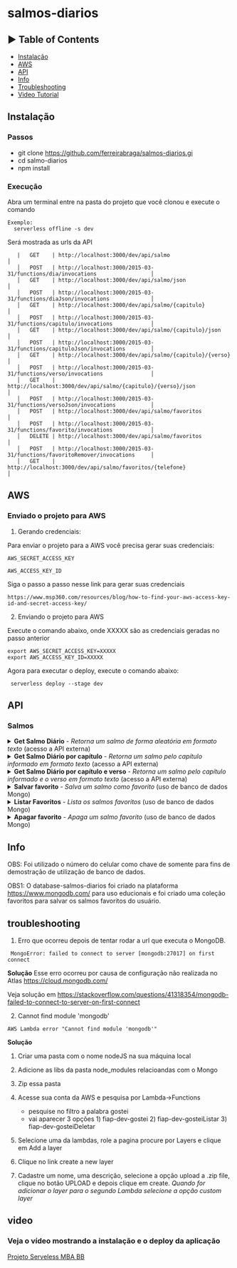 # salmos-diarios

## ► Table of Contents

- [Instalação](#instalação)
- [AWS](#AWS)
- [API](#API)
- [Info](#INFO)
- [Troubleshooting](#troubleshooting)
- <a href="doc:video">Video Tutorial</a>
## Instalação

### Passos

- git clone https://github.com/ferreirabraga/salmos-diarios.gi
- cd salmo-diarios
- npm install

### Execução
Abra um terminal entre na pasta do projeto que você clonou e execute o comando

```
Exemplo:
  serverless offline -s dev

```
Será mostrada as urls da API

```
   |   GET    | http://localhost:3000/dev/api/salmo                                        │
   │   POST   | http://localhost:3000/2015-03-31/functions/dia/invocations                 │
   │   GET    | http://localhost:3000/dev/api/salmo/json                                   │
   │   POST   | http://localhost:3000/2015-03-31/functions/diaJson/invocations             │
   │   GET    | http://localhost:3000/dev/api/salmo/{capitulo}                             │
   │   POST   | http://localhost:3000/2015-03-31/functions/capitulo/invocations            │
   │   GET    | http://localhost:3000/dev/api/salmo/{capitulo}/json                        │
   │   POST   | http://localhost:3000/2015-03-31/functions/capituloJson/invocations        │
   │   GET    | http://localhost:3000/dev/api/salmo/{capitulo}/{verso}                     │
   │   POST   | http://localhost:3000/2015-03-31/functions/verso/invocations               │
   │   GET    | http://localhost:3000/dev/api/salmo/{capitulo}/{verso}/json                │
   │   POST   | http://localhost:3000/2015-03-31/functions/versoJson/invocations           │
   │   POST   | http://localhost:3000/dev/api/salmo/favoritos                              │
   │   POST   | http://localhost:3000/2015-03-31/functions/favorito/invocations            │
   │   DELETE | http://localhost:3000/dev/api/salmo/favoritos                              │
   │   POST   | http://localhost:3000/2015-03-31/functions/favoritoRemover/invocations     │
   │   GET    | http://localhost:3000/dev/api/salmo/favoritos/{telefone}                   │ 

```
## AWS
### Enviado o projeto para AWS

1) Gerando credenciais:

Para enviar o projeto para a AWS você precisa gerar suas credenciais:
```
AWS_SECRET_ACCESS_KEY

AWS_ACCESS_KEY_ID
```
Siga o passo a passo nesse link para gerar suas credenciais
```
https://www.msp360.com/resources/blog/how-to-find-your-aws-access-key-id-and-secret-access-key/
```
2) Enviando o projeto para AWS

Execute o comando abaixo, onde XXXXX são as credenciais geradas no passo anterior

```
export AWS_SECRET_ACCESS_KEY=XXXXX
export AWS_ACCESS_KEY_ID=XXXXX
```
Agora para executar o deploy, execute o comando abaixo:
```
 serverless deploy --stage dev
```

## API

### Salmos
<details>
  <summary>
    <b>Get Salmo Diário</b> - <i>Retorna um salmo de forma aleatória em formato texto</i> (acesso a API externa)
  </summary>
  <br/>
  
  <b>Endpoint: (texto)</b> `GET https://o8uad25osg.execute-api.us-east-1.amazonaws.com/dev/api/salmo`
  <br /><br />
  Retorno:<br />
  ```
1) Disse o SENHOR ao meu Senhor: Assenta-te à minha mão direita, até que ponha os teus inimigos por escabelo dos teus pés.
2) O Senhor enviará o cetro da tua fortaleza desde Sião, dizendo: Domina no meio dos teus inimigos.
3) O teu povo será mui voluntário no dia do teu poder; nos ornamentos de santidade, desde a madre da alva, tu tens o orvalho da tua mocidade.
4) Jurou o Senhor, e não se arrependerá: tu és um sacerdote eterno, segundo a ordem de Melquisedeque.
5) O Senhor, à tua direita, ferirá os reis no dia da sua ira.
6) Julgará entre os gentios; tudo encherá de corpos mortos; ferirá os cabeças de muitos países.
7)Beberá do ribeiro no caminho, por isso exaltará a cabeça.
  ```
  
<b>Endpoint: (JSON)</b> `GET - https://o8uad25osg.execute-api.us-east-1.amazonaws.com/dev/api/salmo/json`
  <br /><br />
  Retorno:<br />
  ```
  {
  "capitulo": 110,
  "versos": [
    {
      "number": 1,
      "text": "Disse o SENHOR ao meu Senhor: Assenta-te à minha mão direita, até que ponha os teus inimigos por escabelo dos teus pés."
    },
    {
      "number": 2,
      "text": "O Senhor enviará o cetro da tua fortaleza desde Sião, dizendo: Domina no meio dos teus inimigos."
    },
    {
      "number": 3,
      "text": "O teu povo será mui voluntário no dia do teu poder; nos ornamentos de santidade, desde a madre da alva, tu tens o orvalho da tua mocidade."
    },
    {
      "number": 4,
      "text": "Jurou o Senhor, e não se arrependerá: tu és um sacerdote eterno, segundo a ordem de Melquisedeque."
    },
    {
      "number": 5,
      "text": "O Senhor, à tua direita, ferirá os reis no dia da sua ira."
    },
    {
      "number": 6,
      "text": "Julgará entre os gentios; tudo encherá de corpos mortos; ferirá os cabeças de muitos países."
    },
    {
      "number": 7,
      "text": "Beberá do ribeiro no caminho, por isso exaltará a cabeça."
    }
  ]
}
  ```
  
</details>


<details>
  <summary>
    <b>Get Salmo Diário por capítulo</b> - <i>Retorna um salmo pelo capítulo informado em formato texto</i> (acesso a API externa)
  </summary>
  <br/>
  
  <b>Endpoint:(texto)</b> `GET https://o8uad25osg.execute-api.us-east-1.amazonaws.com/dev/api/salmo/{capitulo}`
  <br /><br />
  Retorno:<br />
  ```
1) Disse o SENHOR ao meu Senhor: Assenta-te à minha mão direita, até que ponha os teus inimigos por escabelo dos teus pés.
2) O Senhor enviará o cetro da tua fortaleza desde Sião, dizendo: Domina no meio dos teus inimigos.
3) O teu povo será mui voluntário no dia do teu poder; nos ornamentos de santidade, desde a madre da alva, tu tens o orvalho da tua mocidade.
4) Jurou o Senhor, e não se arrependerá: tu és um sacerdote eterno, segundo a ordem de Melquisedeque.
5) O Senhor, à tua direita, ferirá os reis no dia da sua ira.
6) Julgará entre os gentios; tudo encherá de corpos mortos; ferirá os cabeças de muitos países.
7)Beberá do ribeiro no caminho, por isso exaltará a cabeça.
  ```
  
  <b>Endpoint:(JSON)</b> `GET https://o8uad25osg.execute-api.us-east-1.amazonaws.com/dev/api/salmo/{capitulo}/json`
  <br /><br />
  Retorno:<br />
  ```
  {
  "capitulo": 110,
  "versos": [
    {
      "number": 1,
      "text": "Disse o SENHOR ao meu Senhor: Assenta-te à minha mão direita, até que ponha os teus inimigos por escabelo dos teus pés."
    },
    {
      "number": 2,
      "text": "O Senhor enviará o cetro da tua fortaleza desde Sião, dizendo: Domina no meio dos teus inimigos."
    },
    {
      "number": 3,
      "text": "O teu povo será mui voluntário no dia do teu poder; nos ornamentos de santidade, desde a madre da alva, tu tens o orvalho da tua mocidade."
    },
    {
      "number": 4,
      "text": "Jurou o Senhor, e não se arrependerá: tu és um sacerdote eterno, segundo a ordem de Melquisedeque."
    },
    {
      "number": 5,
      "text": "O Senhor, à tua direita, ferirá os reis no dia da sua ira."
    },
    {
      "number": 6,
      "text": "Julgará entre os gentios; tudo encherá de corpos mortos; ferirá os cabeças de muitos países."
    },
    {
      "number": 7,
      "text": "Beberá do ribeiro no caminho, por isso exaltará a cabeça."
    }
  ]
}
  ```
</details>

<details>
  <summary>
    <b>Get Salmo Diário por capítulo e verso</b> - <i>Retorna um salmo pelo capítulo informado e o verso em formato texto</i> (acesso a API externa)
  </summary>
  <br/>
  
  <b>Endpoint:(texto)</b> `GET https://o8uad25osg.execute-api.us-east-1.amazonaws.com/dev/api/salmo/{capitulo}/{verso}`
  <br /><br />
  Retorno:<br />
  ```
1) Disse o SENHOR ao meu Senhor: Assenta-te à minha mão direita, até que ponha os teus inimigos por escabelo dos teus pés.
2) O Senhor enviará o cetro da tua fortaleza desde Sião, dizendo: Domina no meio dos teus inimigos.
3) O teu povo será mui voluntário no dia do teu poder; nos ornamentos de santidade, desde a madre da alva, tu tens o orvalho da tua mocidade.
4) Jurou o Senhor, e não se arrependerá: tu és um sacerdote eterno, segundo a ordem de Melquisedeque.
5) O Senhor, à tua direita, ferirá os reis no dia da sua ira.
6) Julgará entre os gentios; tudo encherá de corpos mortos; ferirá os cabeças de muitos países.
7)Beberá do ribeiro no caminho, por isso exaltará a cabeça.
  ```

  
  <b>Endpoint:(JSON)</b> `GET https://o8uad25osg.execute-api.us-east-1.amazonaws.com/dev/api/salmo/{capitulo}/{verso}/json`
  <br /><br />
  
  ```
  {
    "capitulo": 110,
    "verso": 2,
    "texto": "O Senhor enviará o cetro da tua fortaleza desde Sião, dizendo: Domina no meio dos teus inimigos."
  }
  ```
</details>


 <details>
  <summary>
    <b>Salvar favorito</b> - <i>Salva um salmo como favorito</i> (uso de banco de dados Mongo)
  </summary>
  <br/>
  
  <b>Endpoint:(texto)</b> `POST - https://o8uad25osg.execute-api.us-east-1.amazonaws.com/dev/api/salmo`
  <br /><br />
  Requisição:<br />
  ```
{
  "telefone":"{insiraSeuTelefone}",
  "capitulo":"30",
  "verso":"1",
  "texto":"Teste"
}
  ```
  Retorno sucesso:<br />
  ```
{
    "codigo": 1,
    "mensagem": "Salmos cadastrado com sucesso."
}
  ```
  Retorno erro:<br />
  ```
{
    "codigo": 0,
    "mensagem": "Salmos já cadastrado anteriormente."
}
  ```

</details>

 <details>
  <summary>
    <b>Listar Favoritos</b> - <i>Lista os salmos favoritos</i>  (uso de banco de dados Mongo)
  </summary>
  <br/>
  
  <b>Endpoint:(texto)</b> `GET - https://o8uad25osg.execute-api.us-east-1.amazonaws.com/dev/api/salmo/favorito/{telefone}  `
  <br /><br />
  
  
  Retorno sucesso:<br />
  ```

    "codigo": 1,
    "dados": [
        {
            "_id": "63b8e08fc18dfa165995891c",
            "telefone": "5561981526669",
            "capitulo:": "30",
            "verso": "1",
            "texto": "Teste"
        },
        {
            "_id": "63b9846fa77ef30008cd6f8a",
            "telefone": "5561981526669",
            "capitulo:": "1",
            "verso": "1",
            "texto": "Teste 1"
        }
    ]
}
  ```
  Retorno erro:<br />
  ```
{
    "codigo": 0,
    "mensagem": "Não existem salmos para esse telefone informado."
}
  ```

</details>

<details>
  <summary>
    <b>Apagar favorito</b> - <i>Apaga um salmo favorito</i> (uso de banco de dados Mongo)
  </summary>
  <br/>
  
  <b>Endpoint:(texto)</b> `DETELE - https://o8uad25osg.execute-api.us-east-1.amazonaws.com/dev/api/salmo`
  <br /><br />
  Requisição:<br />
   ```
  {
    "telefone":"{insiraSeuTelefone}",
    "capitulo":"30",
    "verso":"1"
  }
  ```
  Retorno sucesso:<br />
  
   ```
{
    "codigo": 1,
    "mensagem": "Salmo excluído com sucesso."
}
  ```
  Retorno erro:<br />
   ```
{
    "codigo": 0,
    "mensagem": "Salmo não cadastrado com favorito."
}
 ```

</details>

## Info
OBS: Foi utilizado o número do celular como chave de somente para fins de demostração de utilização de banco de dados.

OBS1: O database-salmos-diarios foi criado na plataforma https://www.mongodb.com/ para uso educionais e foi criado uma coleção favoritos para salvar os salmos favoritos do usuário.

## troubleshooting
1) Erro que ocorreu depois de tentar rodar a url que executa o MongoDB.
```
 MongoError: failed to connect to server [mongodb:27017] on first connect
```
<b> Solução</b>
Esse erro ocorreu por causa de configuração não realizada no Atlas https://cloud.mongodb.com/

Veja solução em https://stackoverflow.com/questions/41318354/mongodb-failed-to-connect-to-server-on-first-connect

2) Cannot find module 'mongodb'

```
AWS Lambda error "Cannot find module 'mongodb'"
```
<b> Solução</b>
1) Criar uma pasta com o nome nodeJS na sua máquina local
2) Adicione as libs da pasta node_modules relacioandas com o Mongo
3) Zip essa pasta
4) Acesse sua conta da AWS e pesquisa por Lambda->Functions
   - pesquise no filtro a palabra gostei
   - vai aparecer 3 opções 1) fiap-dev-gostei
                           2) fiap-dev-gosteiListar
                           3) fiap-dev-gosteiDeletar

5) Selecione uma da lambdas, role a pagina procure por Layers e clique em Add a layer
6) Clique no link create a new layer
7) Cadastre um nome, uma descrição, selecione a opção upload a .zip file, clique no botão UPLOAD e depois clique em create.
   <i>Quando for adicionar o layer para o segundo Lambda selecione a opção custom layer</i>
   
## video
### Veja o vídeo mostrando a instalação e o deploy da aplicação
<a href="https://youtu.be/mIo1KAmkCRs" target="_blank">Projeto Serveless MBA BB</a>
